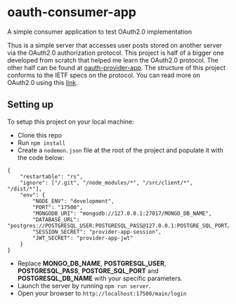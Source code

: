 # oauth-consumer-app
A simple consumer application to test OAuth2.0 implementation

Thus is a simple server that accesses user posts stored on another server via the OAuth2.0 authorization protocol. This project is half of a bigger one developed from scratch that helped me learn the OAuth2.0 protocol. The other half can be found at [oauth-provider-app](https://github.com/kwameopareasiedu/oauth-provider-app). The structure of this project conforms to the IETF specs on the protocol. You can read more on OAuth2.0 using this [link](https://tools.ietf.org/html/rfc6749).

## Setting up
To setup this project on your local machine:
- Clone this repo
- Run `npm install`
- Create a `nodemon.json` file at the root of the project and populate it with the code below:
```
{
	"restartable": "rs",
	"ignore": ["/.git", "/node_modules/*", "/src/client/*", "/dist/*"],
	"env": {
		"NODE_ENV": "development",
		"PORT": "17500",
		"MONGODB_URI": "mongodb://127.0.0.1:27017/MONGO_DB_NAME",
		"DATABASE_URL": "postgres://POSTGRESQL_USER:POSTGRESQL_PASS@127.0.0.1:POSTGRE_SQL_PORT/POSTGRESQL_DB_NAME",
		"SESSION_SECRET": "provider-app-session",
		"JWT_SECRET": "provider-app-jwt"
	}
}
```
- Replace **MONGO_DB_NAME**, **POSTGRESQL_USER**, **POSTGRESQL_PASS**, **POSTGRE_SQL_PORT** and **POSTGRESQL_DB_NAME** with your specific parameters.
- Launch the server by running `npm run server`.
- Open your browser to `http://localhost:17500/main/login`

